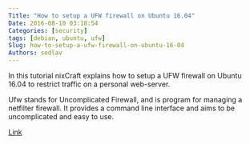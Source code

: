 ```yaml
---
Title: "How to setup a UFW firewall on Ubuntu 16.04"
Date: 2016-08-10 03:18:54
Categories: [security]
tags: [debian, ubuntu, ufw]
Slug: how-to-setup-a-ufw-firewall-on-ubuntu-16-04
Authors: sedlav
---
```


In this tutorial nixCraft explains how to setup a UFW firewall on Ubuntu 16.04 to restrict traffic on a personal web-server.

Ufw stands for Uncomplicated Firewall, and is program for managing a netfilter firewall. It provides a command line interface and aims to be uncomplicated and easy to use.

[Link](http://www.cyberciti.biz/faq/howto-configure-setup-firewall-with-ufw-on-ubuntu-linux/)
